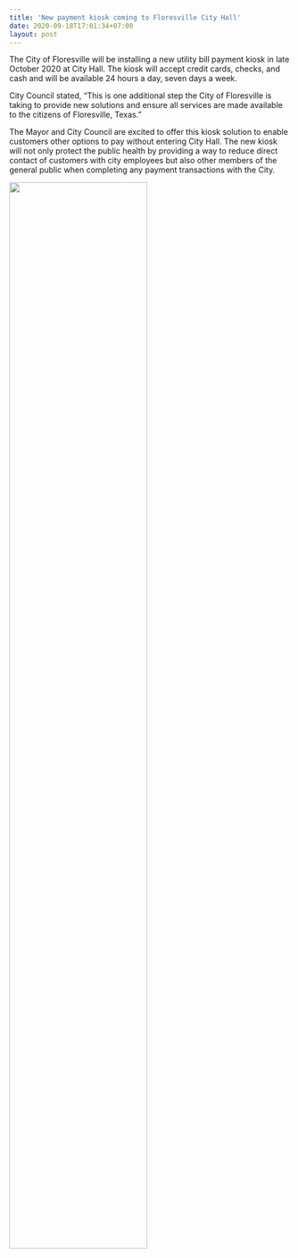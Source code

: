 ```yaml
---
title: 'New payment kiosk coming to Floresville City Hall'
date: 2020-09-18T17:01:34+07:00
layout: post
---
```

<!-- City of Floresville -->
The City of Floresville will be installing a new utility bill payment kiosk in late October 2020 at City Hall. The kiosk will accept credit cards, checks, and cash and will be available 24 hours a day, seven days a week.

City Council stated, “This is one additional step the City of Floresville is taking to provide new solutions and ensure all services are made available to the citizens of Floresville, Texas.”

The Mayor and City Council are excited to offer this kiosk solution to enable customers other options to pay without entering City Hall. The new kiosk will not only protect the public health by providing a way to reduce direct contact of customers with city employees but also other members of the general public when completing any payment transactions with the City.

<img src="/images/posts/payment-kiosk-service.webp" loading="lazy"
     width="70%" />